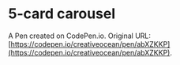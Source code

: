 # 5-card carousel

A Pen created on CodePen.io. Original URL: [https://codepen.io/creativeocean/pen/abXZKKP](https://codepen.io/creativeocean/pen/abXZKKP).

